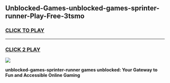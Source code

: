 
## Unblocked-Games-unblocked-games-sprinter-runner-Play-Free-3tsmo
<h3>
<a href="https://premium76.site?title=unblocked-games-sprinter-runner&ref=10A">CLICK TO PLAY</a></h3>
<hr>

<h3>
<a href="https://premium76.site?title=unblocked-games-sprinter-runner&ref=10A">CLICK 2 PLAY</a>
  
</h3>

<a href="https://premium76.site?title=unblocked-games-sprinter-runner&ref=10A"><img src="https://clearcache.store/games.png"></a>


**unblocked-games-sprinter-runner games unblocked: Your Gateway to Fun and Accessible Online Gaming**
